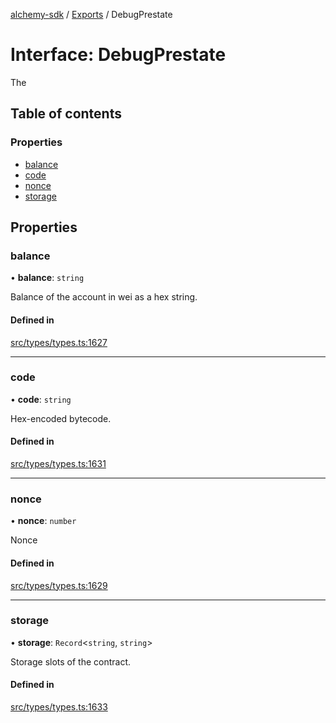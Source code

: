 [alchemy-sdk](../README.md) / [Exports](../modules.md) / DebugPrestate

# Interface: DebugPrestate

The

## Table of contents

### Properties

- [balance](DebugPrestate.md#balance)
- [code](DebugPrestate.md#code)
- [nonce](DebugPrestate.md#nonce)
- [storage](DebugPrestate.md#storage)

## Properties

### balance

• **balance**: `string`

Balance of the account in wei as a hex string.

#### Defined in

[src/types/types.ts:1627](https://github.com/alchemyplatform/alchemy-sdk-js/blob/1ee40cb2/src/types/types.ts#L1627)

___

### code

• **code**: `string`

Hex-encoded bytecode.

#### Defined in

[src/types/types.ts:1631](https://github.com/alchemyplatform/alchemy-sdk-js/blob/1ee40cb2/src/types/types.ts#L1631)

___

### nonce

• **nonce**: `number`

Nonce

#### Defined in

[src/types/types.ts:1629](https://github.com/alchemyplatform/alchemy-sdk-js/blob/1ee40cb2/src/types/types.ts#L1629)

___

### storage

• **storage**: `Record`<`string`, `string`\>

Storage slots of the contract.

#### Defined in

[src/types/types.ts:1633](https://github.com/alchemyplatform/alchemy-sdk-js/blob/1ee40cb2/src/types/types.ts#L1633)
